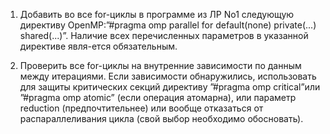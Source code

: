 1. Добавить во все for-циклы в программе из ЛР No1 следующую директиву OpenMP:”#pragma omp parallel for default(none) private(...) shared(...)”. Наличие всех перечисленных параметров в указанной директиве явля-ется обязательным.

2. Проверить все for-циклы на внутренние зависимости по данным между итерациями. Если зависимости обнаружились, использовать для защиты критических секций директиву ”#pragma omp critical”или ”#pragma omp atomic” (если операция атомарна), или параметр reduction (предпочтительнее) или вообще отказаться от распараллеливания цикла (свой выбор необходимо обосновать).
